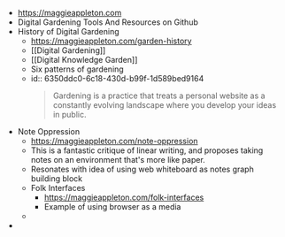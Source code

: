 - https://maggieappleton.com
- Digital Gardening Tools And Resources on Github
- History of Digital Gardening
	- https://maggieappleton.com/garden-history
	- [[Digital Gardening]]
	- [[Digital Knowledge Garden]]
	- Six patterns of gardening
	- id:: 6350ddc0-6c18-430d-b99f-1d589bed9164
	  > Gardening is a practice that treats a personal website as a constantly evolving landscape where you develop your ideas in public.
- Note Oppression
	- https://maggieappleton.com/note-oppression
	- This is a fantastic critique of linear writing, and proposes taking notes on an environment that's more like paper.
	- Resonates with idea of using web whiteboard as notes graph building block
	- Folk Interfaces
		- https://maggieappleton.com/folk-interfaces
		- Example of using browser as a media
	-
-